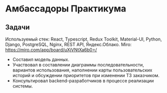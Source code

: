 # Амбассадоры Практикума

## Задачи

Используемый стек: React, Typescript, Redux Toolkit, Material-UI, Python, Django, PostgreSQL, Nginx, REST API, Яндекс.Облако.
Miro: https://miro.com/app/board/uXjVNtXa6b0=/

+ Составил модель данных.
+ Участвовал в составлении диаграммы последовательности, вариантов использования, наполнении карты пользовательских историй и обсуждении приоритетов при изменении ТЗ заказчиком.
+ Консультировал backend-разработчиков в процессе реализации системы.